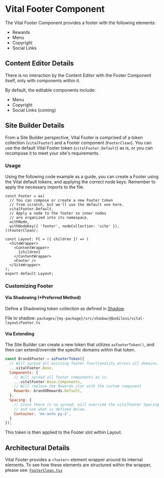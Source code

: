# Vital Footer Component

The Vital Footer Component provides a footer with the following elements:

- Rewards
- Menu
- Copyright
- Social Links

## Content Editor Details

There is no interaction by the Content Editor with the Footer Component itself, only with components
within it.

By default, the editable components include:

- Menu
- Copyright
- Social Links (coming)

## Site Builder Details

From a Site Builder perspective, Vital Footer is comprised of a token collection (`vitalFooter`) and
a Footer component (`FooterClean`). You can use the default Vital Footer token
(`vitalFooter.Default`) as is, or you can recompose it to meet your site's requirements.

### Usage

Using the following code example as a guide, you can create a Footer using the Vital default tokens,
and applying the correct node keys. Remember to apply the necessary imports to the file.

```tsx
const Footer = as(
  // You can compose or create a new Footer token
  // from scratch, but we'll use the default one here.
  vitalFooter.Default,
  // Apply a node to the footer so inner nodes
  // are organized into its namespace.
  withNode,
  withNodeKey({ 'footer', nodeCollection: 'site' }),
)(FooterClean);

const Layout: FC = ({ children }) => (
  <SiteWrapper>
    <ContentWrapper>
      {children}
    </ContentWrapper>
    <Footer />
  </SiteWrapper>
);
export default Layout;
```

### Customizing Footer

#### Via Shadowing (*Preferred Method)

Define a Shadowing token collection as defined in [Shadow](../VitalElements/Shadow).

File to shadow: `packages/{my-package}/src/shadow/@bodiless/vital-layout/Footer.ts`

#### Via Extending

The Site Builder can create a new token that utilizes `asFooterToken()`, and then can
extend/override the specific domains within that token.

```js
const BrandXFooter = asFooterToken({
  // Will spread all existing footer functionality across all domains.
  ...vitalFooter.Base,
  Components: {
    // Will spread all footer components as is.
    ...vitalFooter.Base.Components,
    // Will replace the Rewards slot with the custom component
    Rewards: brandXRewards.Default,
  },
  Spacing: {
    // Since there is no spread, will override the vitalFooter Spacing domain
    // and use what is defined below.
    Container: 'mx-auto py-2',
  }
});
```

This token is then applied to the Footer slot within Layout.

## Architectural Details

Vital Footer provides a `<footer>` element wrapper around its internal elements. To see how these
elements are structured within the wrapper, please see:
[`FooterClean.tsx`](https://github.com/johnsonandjohnson/Bodiless-JS/blob/main/packages/vital-layout/src/components/Footer/FooterClean.tsx ':target=_blank')

